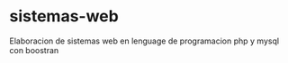 # sistemas-web
Elaboracion de sistemas  web en  lenguage de  programacion php y mysql  con boostran
